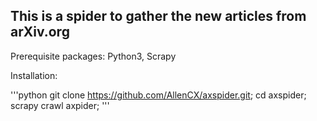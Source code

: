 This is a spider to gather the new articles from arXiv.org
------

Prerequisite packages: Python3, Scrapy

Installation: <br />

'''python
git clone https://github.com/AllenCX/axspider.git; 
cd axspider; 
scrapy crawl axpider;
'''